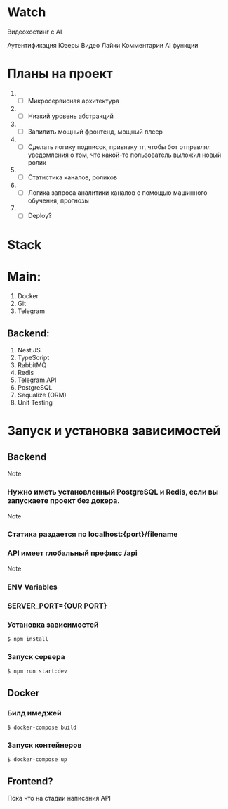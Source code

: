<h1>Watch</h1>
<p>Видеохостинг с AI</p>

Аутентификация
Юзеры
Видео
Лайки
Комментарии
AI функции

<h1>Планы на проект</h1>

1. - [ ] Микросервисная архитектура
2. - [ ] Низкий уровень абстракций
3. - [ ] Запилить мощный фронтенд, мощный плеер
4. - [ ] Сделать логику подписок, привязку тг, чтобы бот отправлял уведомления о том, что какой-то пользователь выложил новый ролик
5. - [ ] Статистика каналов, роликов
6. - [ ] Логика запроса аналитики каналов с помощью машинного обучения,  прогнозы
7. - [ ] Deploy?

<h1>Stack</h1>

<h1>Main: </h1>

1. Docker
2. Git
3. Telegram

<h2>Backend: </h2>

1. Nest.JS
2. TypeScript
3. RabbitMQ
4. Redis
5. Telegram API
6. PostgreSQL
7. Sequalize (ORM)
8. Unit Testing

<h1>Запуск и установка зависимостей</h1>

<h2>Backend</h2>

> [!NOTE]
> ### Нужно иметь установленный PostgreSQL и Redis, если вы запускаете проект без докера.

> [!NOTE]
> ### Статика раздается по localhost:{port}/filename
> ### API имеет глобальный префикс /api
>
> > [!NOTE]
> ### ENV Variables
> ### SERVER_PORT={OUR PORT}

### Установка зависимостей

```
$ npm install
```

### Запуск сервера

```
$ npm run start:dev
```

<h2>Docker</h2>


### Билд имеджей

```
$ docker-compose build
```

### Запуск контейнеров

```
$ docker-compose up
```

<h2>Frontend?</h2>
<p>Пока что на стадии написания API</p>
